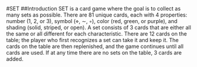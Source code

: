 #SET
##Introduction
SET is a card game where the goal is to collect as many sets as possible. There are 81 unique cards, each with 4 properties: number (1, 2, or 3), symbol (⋄, ∼, ◦), color (red, green, or purple), and shading (solid, striped, or open).
  A set consists of 3 cards that are either all the same or all different for each characteristic. There are 12 cards on the table; the player who first recognizes a set can take it and keep it. The cards on the table are then replenished, and the game continues until all cards are used. If at any time there are no sets on the table, 3 cards are added.

